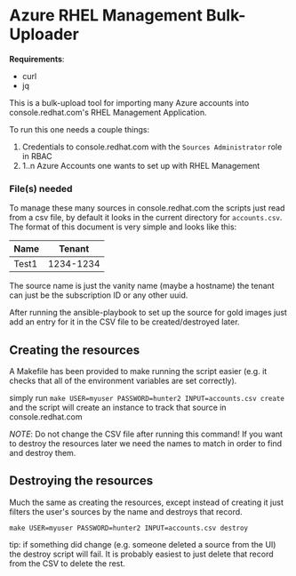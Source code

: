 # Azure RHEL Management Bulk-Uploader

**Requirements**:
- curl
- jq

This is a bulk-upload tool for importing many Azure accounts into console.redhat.com's RHEL Management Application.

To run this one needs a couple things:
1. Credentials to console.redhat.com with the `Sources Administrator` role in RBAC
2. 1..n Azure Accounts one wants to set up with RHEL Management

### File(s) needed
To manage these many sources in console.redhat.com the scripts just read from a csv file, by default it looks in the current directory for `accounts.csv`. The format of this document is very simple and looks like this:

| Name | Tenant |
| -------- | ------ |
| Test1 | 1234-1234 |

The source name is just the vanity name (maybe a hostname) the tenant can just be the subscription ID or any other uuid. 

After running the ansible-playbook to set up the source for gold images just add an entry for it in the CSV file to be created/destroyed later.

## Creating the resources
A Makefile has been provided to make running the script easier (e.g. it checks that all of the environment variables are set correctly).

simply run `make USER=myuser PASSWORD=hunter2 INPUT=accounts.csv create` and the script will create an instance to track that source in console.redhat.com

*NOTE*: Do not change the CSV file after running this command! If you want to destroy the resources later we need the names to match in order to find and destroy them.

## Destroying the resources
Much the same as creating the resources, except instead of creating it just filters the user's sources by the name and destroys that record.

`make USER=myuser PASSWORD=hunter2 INPUT=accounts.csv destroy`

tip: if something did change (e.g. someone deleted a source from the UI) the destroy script will fail. It is probably easiest to just delete that record from the CSV to delete the rest.
